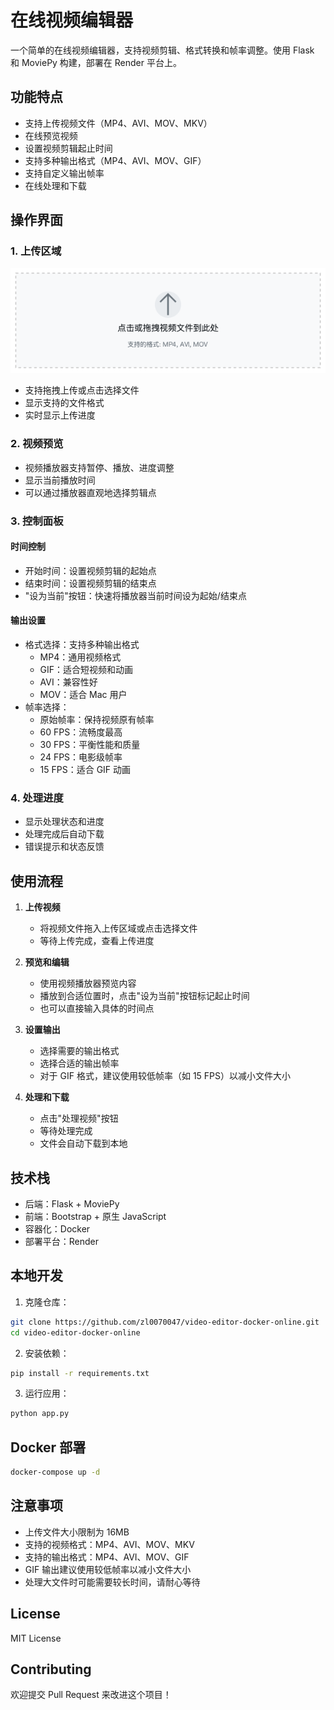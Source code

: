 # 在线视频编辑器

一个简单的在线视频编辑器，支持视频剪辑、格式转换和帧率调整。使用 Flask 和 MoviePy 构建，部署在 Render 平台上。

## 功能特点

- 支持上传视频文件（MP4、AVI、MOV、MKV）
- 在线预览视频
- 设置视频剪辑起止时间
- 支持多种输出格式（MP4、AVI、MOV、GIF）
- 支持自定义输出帧率
- 在线处理和下载

## 操作界面

### 1. 上传区域
![上传区域](docs/images/upload.png)
- 支持拖拽上传或点击选择文件
- 显示支持的文件格式
- 实时显示上传进度

### 2. 视频预览
- 视频播放器支持暂停、播放、进度调整
- 显示当前播放时间
- 可以通过播放器直观地选择剪辑点

### 3. 控制面板
#### 时间控制
- 开始时间：设置视频剪辑的起始点
- 结束时间：设置视频剪辑的结束点
- "设为当前"按钮：快速将播放器当前时间设为起始/结束点

#### 输出设置
- 格式选择：支持多种输出格式
  - MP4：通用视频格式
  - GIF：适合短视频和动画
  - AVI：兼容性好
  - MOV：适合 Mac 用户
- 帧率选择：
  - 原始帧率：保持视频原有帧率
  - 60 FPS：流畅度最高
  - 30 FPS：平衡性能和质量
  - 24 FPS：电影级帧率
  - 15 FPS：适合 GIF 动画

### 4. 处理进度
- 显示处理状态和进度
- 处理完成后自动下载
- 错误提示和状态反馈

## 使用流程

1. **上传视频**
   - 将视频文件拖入上传区域或点击选择文件
   - 等待上传完成，查看上传进度

2. **预览和编辑**
   - 使用视频播放器预览内容
   - 播放到合适位置时，点击"设为当前"按钮标记起止时间
   - 也可以直接输入具体的时间点

3. **设置输出**
   - 选择需要的输出格式
   - 选择合适的输出帧率
   - 对于 GIF 格式，建议使用较低帧率（如 15 FPS）以减小文件大小

4. **处理和下载**
   - 点击"处理视频"按钮
   - 等待处理完成
   - 文件会自动下载到本地

## 技术栈

- 后端：Flask + MoviePy
- 前端：Bootstrap + 原生 JavaScript
- 容器化：Docker
- 部署平台：Render

## 本地开发

1. 克隆仓库：
```bash
git clone https://github.com/zl0070047/video-editor-docker-online.git
cd video-editor-docker-online
```

2. 安装依赖：
```bash
pip install -r requirements.txt
```

3. 运行应用：
```bash
python app.py
```

## Docker 部署

```bash
docker-compose up -d
```

## 注意事项

- 上传文件大小限制为 16MB
- 支持的视频格式：MP4、AVI、MOV、MKV
- 支持的输出格式：MP4、AVI、MOV、GIF
- GIF 输出建议使用较低帧率以减小文件大小
- 处理大文件时可能需要较长时间，请耐心等待

## License

MIT License

## Contributing

欢迎提交 Pull Request 来改进这个项目！ 